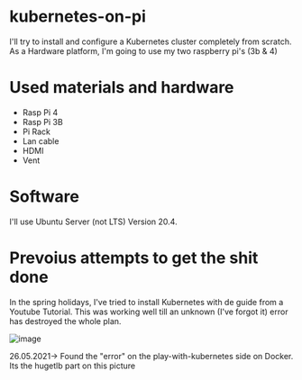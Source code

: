 # kubernetes-on-pi
I'll try to install and configure a Kubernetes cluster completely from scratch. As a Hardware platform, I'm going to use my two raspberry pi's (3b &amp; 4)

# Used materials and hardware
- Rasp Pi 4
- Rasp Pi 3B
- Pi Rack 
- Lan cable
- HDMI
- Vent

# Software
I'll use Ubuntu Server (not LTS) Version 20.4.

# Prevoius attempts to get the shit done
In the spring holidays, I've tried to install Kubernetes with de guide from a Youtube Tutorial. This was working well till an unknown (I've forgot it) error has destroyed the whole plan.

![image](https://user-images.githubusercontent.com/63262820/119652647-a9b24780-be26-11eb-9a71-20303e60e585.png)

26.05.2021-> Found the "error" on the play-with-kubernetes side on Docker. Its the hugetlb part on this picture
